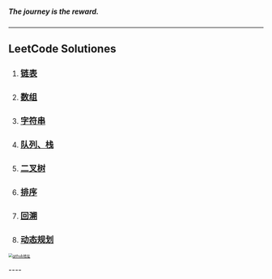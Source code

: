##### The journey is the reward.

----

## LeetCode Solutiones

1. ### [链表](http://coco66.info:88/leetcode/module/linkedlist.html)

2. ### [数组](http://coco66.info:88/leetcode/module/array.html)

3. ### [字符串](http://coco66.info:88/leetcode/module/string.html)

4. ### [队列、栈](http://coco66.info:88/leetcode/module/queue_stack.html)

5. ### [二叉树](http://coco66.info:88/leetcode/module/binarytree.html)

6. ### [排序](http://coco66.info:88/leetcode/module/sort.html)

7. ### [回溯](http://coco66.info:88/leetcode/module/backtrack.html)

8. ### [动态规划](http://coco66.info:88/leetcode/module/dynamic.html)
<p> 
<a href="https://github.com/xiaotoudou/LeetCode-Solutiones">
<img src="http://coco66.info:88/leetcode/picture/github.png" alt="github地址" style="zoom:50%;" /></a>
</p>
----





